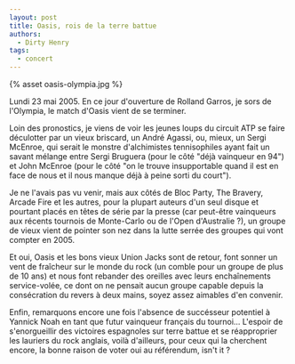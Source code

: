 ```yaml
---
layout: post
title: Oasis, rois de la terre battue
authors:
  - Dirty Henry
tags:
  - concert
---
```


{% asset oasis-olympia.jpg %}

Lundi 23 mai 2005. En ce jour d'ouverture de Rolland Garros, je sors de
l'Olympia, le match d'Oasis vient de se terminer.

Loin des pronostics, je viens de voir les jeunes loups du circuit ATP se faire
déculotter par un vieux briscard, un André Agassi, ou, mieux, un Sergi McEnroe,
qui serait le monstre d'alchimistes tennisophiles ayant fait un savant mélange
entre Sergi Bruguera (pour le côté "déjà vainqueur en 94") et John McEnroe (pour
le côté "on le trouve insupportable quand il est en face de nous et il nous
manque déjà à peine sorti du court").

Je ne l'avais pas vu venir, mais aux côtés de Bloc Party, The Bravery, Arcade
Fire et les autres, pour la plupart auteurs d'un seul disque et pourtant placés
en têtes de série par la presse (car peut-être vainqueurs aux récents tournois
de Monte-Carlo ou de l'Open d'Australie ?), un groupe de vieux vient de pointer
son nez dans la lutte serrée des groupes qui vont compter en 2005.

Et oui, Oasis et les bons vieux Union Jacks sont de retour, font sonner un vent
de fraîcheur sur le monde du rock (un comble pour un groupe de plus de 10 ans)
et nous font rebander des oreilles avec leurs enchaînements service-volée, ce
dont on ne pensait aucun groupe capable depuis la consécration du revers à deux
mains, soyez assez aimables d'en convenir.

Enfin, remarquons encore une fois l'absence de succésseur potentiel à Yannick
Noah en tant que futur vainqueur français du tournoi... L'espoir de
s'enorgueillir des victoires espagnoles sur terre battue et se réapproprier les
lauriers du rock anglais, voilà d'ailleurs, pour ceux qui la cherchent encore,
la bonne raison de voter oui au référendum, isn't it ?
